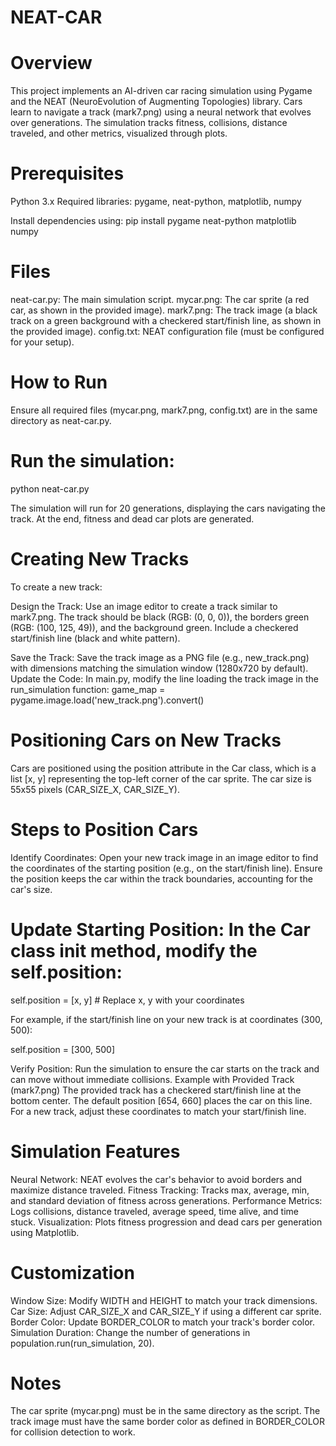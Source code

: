 # NEAT-CAR

# Overview

This project implements an AI-driven car racing simulation using Pygame and the NEAT (NeuroEvolution of Augmenting Topologies) library. Cars learn to navigate a track (mark7.png) using a neural network that evolves over generations. The simulation tracks fitness, collisions, distance traveled, and other metrics, visualized through plots.

# Prerequisites

Python 3.x
Required libraries: pygame, neat-python, matplotlib, numpy

Install dependencies using:
pip install pygame neat-python matplotlib numpy

# Files

neat-car.py: The main simulation script.
mycar.png: The car sprite (a red car, as shown in the provided image).
mark7.png: The track image (a black track on a green background with a checkered start/finish line, as shown in the provided image).
config.txt: NEAT configuration file (must be configured for your setup).

# How to Run

Ensure all required files (mycar.png, mark7.png, config.txt) are in the same directory as neat-car.py.

# Run the simulation:

python neat-car.py

The simulation will run for 20 generations, displaying the cars navigating the track. At the end, fitness and dead car plots are generated.

# Creating New Tracks

To create a new track:

Design the Track: Use an image editor to create a track similar to mark7.png. The track should be black (RGB: (0, 0, 0)), the borders green (RGB: (100, 125, 49)), and the background green. Include a checkered start/finish line (black and white pattern).

Save the Track: Save the track image as a PNG file (e.g., new_track.png) with dimensions matching the simulation window (1280x720 by default).
Update the Code: In main.py, modify the line loading the track image in the run_simulation function:
game_map = pygame.image.load('new_track.png').convert()

# Positioning Cars on New Tracks

Cars are positioned using the position attribute in the Car class, which is a list [x, y] representing the top-left corner of the car sprite. The car size is 55x55 pixels (CAR_SIZE_X, CAR_SIZE_Y).

# Steps to Position Cars
Identify Coordinates: Open your new track image in an image editor to find the coordinates of the starting position (e.g., on the start/finish line). Ensure the position keeps the car within the track boundaries, accounting for the car's size.

# Update Starting Position: In the Car class __init__ method, modify the self.position:

self.position = [x, y]  # Replace x, y with your coordinates

For example, if the start/finish line on your new track is at coordinates (300, 500):

self.position = [300, 500]

Verify Position: Run the simulation to ensure the car starts on the track and can move without immediate collisions.
Example with Provided Track (mark7.png)
The provided track has a checkered start/finish line at the bottom center.
The default position [654, 660] places the car on this line.
For a new track, adjust these coordinates to match your start/finish line.

# Simulation Features

Neural Network: NEAT evolves the car's behavior to avoid borders and maximize distance traveled.
Fitness Tracking: Tracks max, average, min, and standard deviation of fitness across generations.
Performance Metrics: Logs collisions, distance traveled, average speed, time alive, and time stuck.
Visualization: Plots fitness progression and dead cars per generation using Matplotlib.

# Customization
Window Size: Modify WIDTH and HEIGHT to match your track dimensions.
Car Size: Adjust CAR_SIZE_X and CAR_SIZE_Y if using a different car sprite.
Border Color: Update BORDER_COLOR to match your track's border color.
Simulation Duration: Change the number of generations in population.run(run_simulation, 20).

# Notes

The car sprite (mycar.png) must be in the same directory as the script.
The track image must have the same border color as defined in BORDER_COLOR for collision detection to work.
